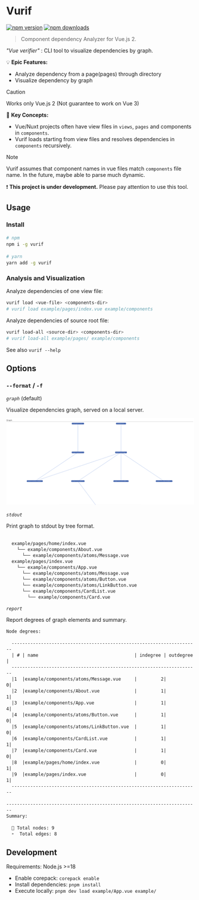 # Vurif

[![npm version](https://img.shields.io/npm/v/vurif?color=yellow)](https://npmjs.com/package/vurif)
[![npm downloads](https://img.shields.io/npm/dm/vurif?color=yellow)](https://npmjs.com/package/vurif)

> Component dependency Analyzer for Vue.js 2.

*"Vue verifier"* : CLI tool to visualize dependencies by graph.

💡 **Epic Features:**

- Analyze dependency from a page(pages) through directory
- Visualize dependency by graph

> [!CAUTION]
> Works only Vue.js 2 (Not guarantee to work on Vue 3)

📒 **Key Concepts:**

- Vue/Nuxt projects often have view files in `views`, `pages` and components in `components`.
- Vurif loads starting from view files and resolves dependencies in `components` recursively.

> [!NOTE]
> Vurif assumes that component names in vue files match `components` file name.
> In the future, maybe able to parse much dynamic.

❗ **This project is under development.** Please pay attention to use this tool.

## Usage

### Install

```bash
# npm
npm i -g vurif

# yarn
yarn add -g vurif
```

### Analysis and Visualization

Analyze dependencies of one view file:

```bash
vurif load <vue-file> <components-dir>
# vurif load example/pages/index.vue example/components
```

Analyze dependencies of source root file:

```bash
vurif load-all <source-dir> <components-dir>
# vurif load-all example/pages/ example/components
```

See also `vurif --help`

## Options

### `--format` / `-f`

*`graph`* (default)

Visualize dependencies graph, served on a local server.

![graph](./docs/graph-image.png)

*`stdout`*

Print graph to stdout by tree format.

```

  example/pages/home/index.vue
    └── example/components/About.vue
      └── example/components/atoms/Message.vue
  example/pages/index.vue
    └── example/components/App.vue
      └── example/components/atoms/Message.vue
      └── example/components/atoms/Button.vue
      └── example/components/atoms/LinkButton.vue
      └── example/components/CardList.vue
        └── example/components/Card.vue

```

*`report`*

Report degrees of graph elements and summary.

```
Node degrees:

  ----------------------------------------------------------------------
  | # | name                                    | indegree | outdegree |
  ----------------------------------------------------------------------
  |1  |example/components/atoms/Message.vue     |         2|          0|
  |2  |example/components/About.vue             |         1|          1|
  |3  |example/components/App.vue               |         1|          4|
  |4  |example/components/atoms/Button.vue      |         1|          0|
  |5  |example/components/atoms/LinkButton.vue  |         1|          0|
  |6  |example/components/CardList.vue          |         1|          1|
  |7  |example/components/Card.vue              |         1|          0|
  |8  |example/pages/home/index.vue             |         0|          1|
  |9  |example/pages/index.vue                  |         0|          1|
  ----------------------------------------------------------------------

------------------------------------------------------------------------
Summary:

  🔸 Total nodes: 9
  ➣  Total edges: 8

```

## Development

Requirements: Node.js >=18

- Enable corepack: `corepack enable`
- Install dependencies: `pnpm install`
- Execute locally: `pnpm dev load example/App.vue example/`
